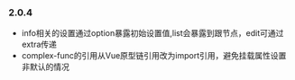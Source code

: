 ### 2.0.4
- info相关的设置通过option暴露初始设置值,list会暴露到跟节点，edit可通过extra传递
- complex-func的引用从Vue原型链引用改为import引用，避免挂载属性设置非默认的情况